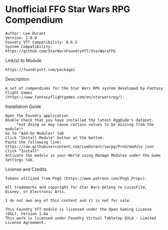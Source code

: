 # Unofficial FFG Star Wars RPG Compendium
 

    Author: Lee Durant
    Version: 1.0.0
    Foundry VTT Compatibility: 0.6.5
    System Compatibility: https://github.com/StarWarsFoundryVTT/StarWarsFFG

Link(s) to Module

    https://foundryvtt.com/packages

Description

    A set of compendiums for the Star Wars RPG system developed by Fantasy Flight Games 
    (https://www.fantasyflightgames.com/en/starwarsrpg/). 

Installation Guide

    Open the Foundry application
    Double check that you have installed the latest OggDude's dataset.
         *not doing so may cause certain values to be missing from the module!*
    Go to "Add-On Modules" tab
    Click "Install Module" button at the bottom.
    Paste the following link: https://raw.githubusercontent.com/LeeDurant/swrpg/Prod/module.json
    Click "Install"
    Activate the module in your World using Manage Modules under the Game Settings tab.

License and Credits

    Tokens utilized from PogS (https://www.patreon.com/PogS_Props). 
    
    All trademarks and copyright for Star Wars belong to LucasFilm, Disney, or Electronic Arts. 

    I do not own any of this content and it is not for sale.

    This Foundry VTT module is licensed under the Open Gaming License (OGL), Version 1.0a . 
    This work is licensed under Foundry Virtual Tabletop EULA - Limited License Agreement.
